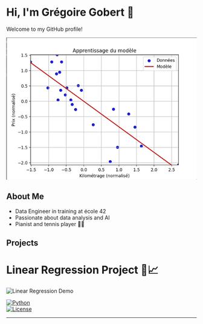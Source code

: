 # Hi, I'm Grégoire Gobert 👋

Welcome to my GitHub profile!

![Linear Regression Demo](https://github.com/gregoiregobert/Linear-regression/blob/main/assets/linear_reg.gif?raw=true)

## About Me
- Data Engineer in training at école 42
- Passionate about data analysis and AI
- Pianist and tennis player 🎹🎾

## Projects
# Linear Regression Project 🚗📈

![Linear Regression Demo](assets/linear_reg.gif)

[![Python](https://img.shields.io/badge/Python-3.x-blue)](https://www.python.org/)  
[![License](https://img.shields.io/badge/License-MIT-green)](LICENSE)

---

